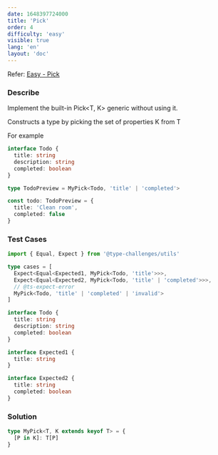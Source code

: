 ```yaml
---
date: 1648397724000
title: 'Pick'
order: 4
difficulty: 'easy'
visible: true
lang: 'en'
layout: 'doc'
---
```


Refer: [Easy - Pick](https://github.com/type-challenges/type-challenges/blob/main/questions/00004-easy-pick/README.md)

### Describe

Implement the built-in Pick<T, K> generic without using it.

Constructs a type by picking the set of properties K from T

For example

```typescript
interface Todo {
  title: string
  description: string
  completed: boolean
}

type TodoPreview = MyPick<Todo, 'title' | 'completed'>

const todo: TodoPreview = {
  title: 'Clean room',
  completed: false
}
```

### Test Cases

```typescript
import { Equal, Expect } from '@type-challenges/utils'

type cases = [
  Expect<Equal<Expected1, MyPick<Todo, 'title'>>>,
  Expect<Equal<Expected2, MyPick<Todo, 'title' | 'completed'>>>,
  // @ts-expect-error
  MyPick<Todo, 'title' | 'completed' | 'invalid'>
]

interface Todo {
  title: string
  description: string
  completed: boolean
}

interface Expected1 {
  title: string
}

interface Expected2 {
  title: string
  completed: boolean
}
```

### Solution

```typescript
type MyPick<T, K extends keyof T> = {
  [P in K]: T[P]
}
```
